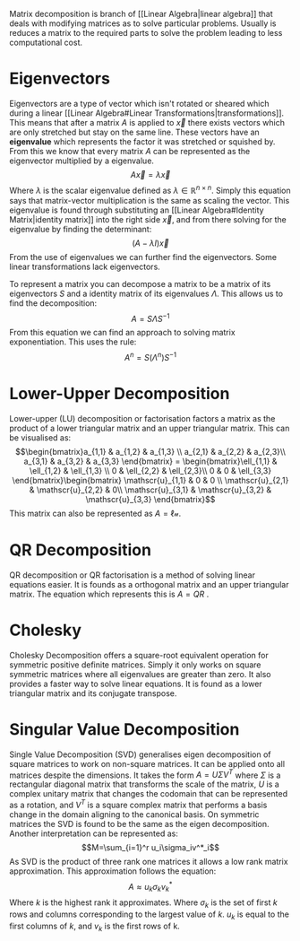 Matrix decomposition is branch of [[Linear Algebra|linear algebra]] that deals with modifying matrices as to solve particular problems. Usually is reduces a matrix to the required parts to solve the problem leading to less computational cost.

# Eigenvectors
Eigenvectors are a type of vector which isn't rotated or sheared which during a linear [[Linear Algebra#Linear Transformations|transformations]]. This means that after a matrix $A$ is applied to $\vec x$ there exists vectors which are only stretched but stay on the same line. These vectors have an **eigenvalue** which represents the factor it was stretched or squished by. From this we know that every matrix $A$ can be represented as the eigenvector multiplied by a eigenvalue. 
$$A \vec x = \lambda \vec x$$
Where $\lambda$ is the scalar eigenvalue defined as $\lambda \in \mathbb{R}^{n \times n}$. Simply this equation says that matrix-vector multiplication is the same as scaling the vector. This eigenvalue is found through substituting an [[Linear Algebra#Identity Matrix|identity matrix]] into the right side $\vec x$, and from there solving for the eigenvalue by finding the determinant: 
$$(A-\lambda I)\vec{x}$$
From the use of eigenvalues we can further find the eigenvectors. Some linear transformations lack eigenvectors.

To represent a matrix you can decompose a matrix to be a matrix of its eigenvectors $S$ and a identity matrix of its eigenvalues $\Lambda$. This allows us to find the decomposition:
$$A=S\Lambda S^{-1}$$
From this equation we can find an approach to solving matrix exponentiation. This uses the rule: 
$$A^n=S(\Lambda^n)S^{-1}$$

# Lower-Upper Decomposition
Lower-upper (LU) decomposition or factorisation factors a matrix as the product of a lower triangular matrix and an upper triangular matrix. This can be visualised as:
$$\begin{bmatrix}a_{1,1} & a_{1,2} & a_{1,3} \\ a_{2,1} & a_{2,2} & a_{2,3}\\ a_{3,1} & a_{3,2} & a_{3,3} \end{bmatrix} = \begin{bmatrix}\ell_{1,1} & \ell_{1,2} & \ell_{1,3} \\ 0 & \ell_{2,2} & \ell_{2,3}\\ 0 & 0 & \ell_{3,3} \end{bmatrix}\begin{bmatrix} \mathscr{u}_{1,1} & 0 & 0 \\ \mathscr{u}_{2,1} & \mathscr{u}_{2,2} & 0\\ \mathscr{u}_{3,1} & \mathscr{u}_{3,2} & \mathscr{u}_{3,3} \end{bmatrix}$$
This matrix can also be represented as $A=\ell \mathscr{u}$.

# QR Decomposition
QR decomposition or QR factorisation is a method of solving linear equations easier. It is founds as a orthogonal matrix and an upper triangular matrix. The equation which represents this is $A=QR$ .

# Cholesky
Cholesky Decomposition offers a square-root equivalent operation for symmetric positive definite matrices. Simply it only works on square symmetric matrices where all eigenvalues are greater than zero. It also provides a faster way to solve linear equations. It is found as a lower triangular matrix and its conjugate transpose.

# Singular Value Decomposition
Single Value Decomposition (SVD) generalises eigen decomposition of square matrices to work on non-square matrices. It can be applied onto all matrices despite the dimensions. It takes the form $A=U\Sigma V^T$ where $\Sigma$ is a rectangular diagonal matrix that transforms the scale of the matrix, $U$ is a complex unitary matrix that changes the codomain that can be represented as a rotation, and $V^T$ is a square complex matrix that performs a basis change in the domain aligning to the canonical basis. On symmetric matrices the SVD is found to be the same as the eigen decomposition. Another interpretation can be represented as:
$$M=\sum_{i=1}^r u_i\sigma_iv^*_i$$
As SVD is the product of three rank one matrices it allows a low rank matrix approximation. This approximation follows the equation:
$$A \approx u_k\sigma_kv^*_k$$
Where $k$ is the highest rank it approximates. Where $\sigma_k$ is the set of first $k$ rows and columns corresponding to the largest value of $k$. $u_k$ is equal to the first columns of $k$, and $v_k$ is the first rows of k.
